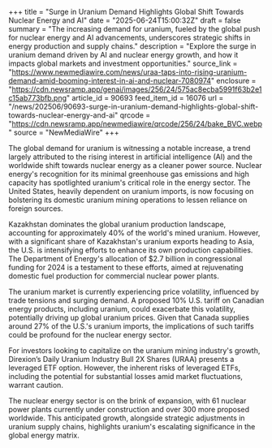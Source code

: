 +++
title = "Surge in Uranium Demand Highlights Global Shift Towards Nuclear Energy and AI"
date = "2025-06-24T15:00:32Z"
draft = false
summary = "The increasing demand for uranium, fueled by the global push for nuclear energy and AI advancements, underscores strategic shifts in energy production and supply chains."
description = "Explore the surge in uranium demand driven by AI and nuclear energy growth, and how it impacts global markets and investment opportunities."
source_link = "https://www.newmediawire.com/news/uraa-taps-into-rising-uranium-demand-amid-booming-interest-in-ai-and-nuclear-7080974"
enclosure = "https://cdn.newsramp.app/genai/images/256/24/575ac8ecba5991f63b2e1c15ab773bfb.png"
article_id = 90693
feed_item_id = 16076
url = "/news/202506/90693-surge-in-uranium-demand-highlights-global-shift-towards-nuclear-energy-and-ai"
qrcode = "https://cdn.newsramp.app/newmediawire/qrcode/256/24/bake_BVC.webp"
source = "NewMediaWire"
+++

<p>The global demand for uranium is witnessing a notable increase, a trend largely attributed to the rising interest in artificial intelligence (AI) and the worldwide shift towards nuclear energy as a cleaner power source. Nuclear energy's recognition for its minimal greenhouse gas emissions and high capacity has spotlighted uranium's critical role in the energy sector. The United States, heavily dependent on uranium imports, is now focusing on bolstering its domestic uranium mining operations to lessen reliance on foreign sources.</p><p>Kazakhstan dominates the global uranium production landscape, accounting for approximately 40% of the world's mined uranium. However, with a significant share of Kazakhstan's uranium exports heading to Asia, the U.S. is intensifying efforts to enhance its own production capabilities. The Department of Energy's allocation of $2.7 billion in congressional funding for 2024 is a testament to these efforts, aimed at rejuvenating domestic fuel production for commercial nuclear power plants.</p><p>The uranium market is currently experiencing price volatility, influenced by trade tensions and surging demand. A proposed 10% U.S. tariff on Canadian energy products, including uranium, could exacerbate this volatility, potentially driving up global uranium prices. Given that Canada supplies around 27% of the U.S.'s uranium imports, the implications of such tariffs could be profound for the nuclear energy sector.</p><p>For investors looking to capitalize on the uranium mining industry's growth, Direxion’s Daily Uranium Industry Bull 2X Shares (URAA) presents a leveraged ETF option. However, the inherent risks of leveraged ETFs, including the potential for substantial losses amid market fluctuations, warrant caution.</p><p>The nuclear energy sector is on the brink of expansion, with 61 nuclear power plants currently under construction and over 300 more proposed worldwide. This anticipated growth, alongside strategic adjustments in uranium supply chains, highlights uranium's escalating significance in the global energy matrix.</p>